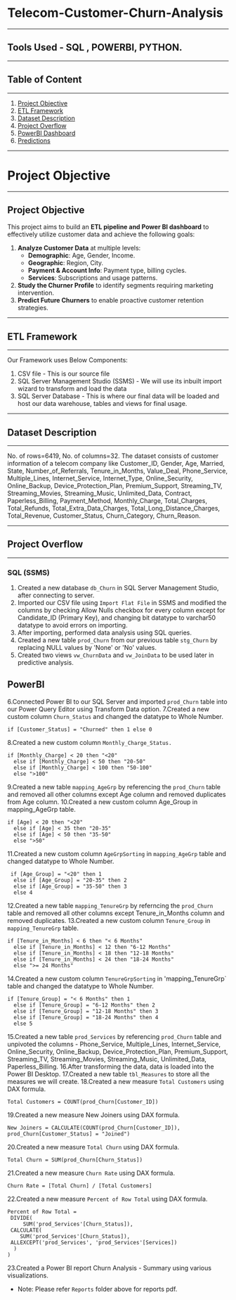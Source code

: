 # Telecom-Customer-Churn-Analysis
---
## Tools Used - SQL , POWERBI, PYTHON.
---
## Table of Content
---
1. [Project Objective](#project-objective)  
2. [ETL Framework](#etl-framework)  
3. [Dataset Description](#dataset-description)  
4. [Project Overflow](#project-overflow)  
5. [PowerBI Dashboard](#powerbi-dashboard)  
6. [Predictions](#predictions)

---
# Project Objective
---
## Project Objective
This project aims to build an **ETL pipeline and Power BI dashboard** to effectively utilize customer data and achieve the following goals:
1. **Analyze Customer Data** at multiple levels:
   - **Demographic**: Age, Gender, Income.
   - **Geographic**: Region, City.
   - **Payment & Account Info**: Payment type, billing cycles.
   - **Services**: Subscriptions and usage patterns.
2. **Study the Churner Profile** to identify segments requiring marketing intervention.
3. **Predict Future Churners** to enable proactive customer retention strategies.

---

## ETL Framework
---
Our Framework uses Below Components:
1.  CSV file - This is our source file
2.  SQL Server Management Studio (SSMS) - We will use its inbuilt import wizard to transform and load the data
3.  SQL Server Database - This is where our final data will be loaded and host our data warehouse, tables and views for final usage.
---
## Dataset Description
---
No. of rows=6419, No. of columns=32. The dataset consists of customer information of a telecom company like Customer_ID, Gender, Age, Married, State, Number_of_Referrals, Tenure_in_Months, Value_Deal, Phone_Service, Multiple_Lines, Internet_Service, Internet_Type, Online_Security, Online_Backup, Device_Protection_Plan, Premium_Support, Streaming_TV, Streaming_Movies, Streaming_Music, Unlimited_Data, Contract, Paperless_Billing, Payment_Method, Monthly_Charge, Total_Charges, Total_Refunds, Total_Extra_Data_Charges, Total_Long_Distance_Charges, Total_Revenue, Customer_Status, Churn_Category, Churn_Reason.

---
## Project Overflow
---
### SQL (SSMS)
1.  Created a new database `db_Churn` in SQL Server Management Studio, after connecting to server.
2.  Imported our CSV file using `Import Flat File` in SSMS and modified the columns by checking Allow Nulls checkbox for every column except for Candidate_ID (Primary Key), and changing bit datatype to varchar50 datatype to avoid errors on importing.
3.  After importing, performed data analysis using SQL queries.
4.  Created a new table `prod_Churn` from our previous table `stg_Churn` by replacing NULL values by 'None' or 'No' values.
5.  Created two views `vw_ChurnData` and `vw_JoinData` to be used later in predictive analysis.

## PowerBI
6.Connected Power BI to our SQL Server and imported `prod_Churn` table into our Power Query Editor using Transform Data option.
7.Created a new custom column ```Churn_Status``` and changed the datatype to Whole Number.
```dax
if [Customer_Status] = "Churned" then 1 else 0
```
8.Created a new custom column ```Monthly_Charge_Status.```
``` dax
if [Monthly_Charge] < 20 then "<20"
  else if [Monthly_Charge] < 50 then "20-50"
  else if [Monthly_Charge] < 100 then "50-100"
  else ">100"
```
9.Created a new table ```mapping_AgeGrp``` by referencing the ```prod_Churn``` table and removed all other columns except Age column and removed duplicates from Age column.
10.Created a new custom column Age_Group in mapping_AgeGrp table.
``` dax
if [Age] < 20 then "<20"
  else if [Age] < 35 then "20-35"
  else if [Age] < 50 then "35-50"
  else ">50"
```
11.Created a new custom column ```AgeGrpSorting``` in ```mapping_AgeGrp``` table and changed datatype to Whole Number.
``` dax
 if [Age_Group] = "<20" then 1
  else if [Age_Group] = "20-35" then 2
  else if [Age_Group] = "35-50" then 3
  else 4
```
12.Created a new table ```mapping_TenureGrp``` by referncing the ```prod_Churn``` table and removed all other columns except Tenure_in_Months column and removed duplicates.
13.Created a new custom column ```Tenure_Group``` in ```mapping_TenureGrp``` table.
``` dax
if [Tenure_in_Months] < 6 then "< 6 Months"
  else if [Tenure_in_Months] < 12 then "6-12 Months"
  else if [Tenure_in_Months] < 18 then "12-18 Months"
  else if [Tenure_in_Months] < 24 then "18-24 Months"
  else ">= 24 Months"
```
14.Created a new custom column ```TenureGrpSorting``` in 'mapping_TenureGrp` table and changed the datatype to Whole Number.
``` dax
if [Tenure_Group] = "< 6 Months" then 1
  else if [Tenure_Group] = "6-12 Months" then 2
  else if [Tenure_Group] = "12-18 Months" then 3
  else if [Tenure_Group] = "18-24 Months" then 4
  else 5
```
15.Created a new table ```prod_Services``` by referencing ```prod_Churn``` table and unpivoted the columns - Phone_Service, Multiple_Lines, Internet_Service, Online_Security, Online_Backup, Device_Protection_Plan, Premium_Support, Streaming_TV, Streaming_Movies, Streaming_Music, Unlimited_Data, Paperless_Billing.
16.After transforming the data, data is loaded into the Power BI Desktop.
17.Created a new table ```tbl_Measures``` to store all the measures we will create.
18.Created a new measure ```Total Customers``` using DAX formula.
``` dax
Total Customers = COUNT(prod_Churn[Customer_ID])
```
19.Created a new measure New Joiners using DAX formula.
``` dax
New Joiners = CALCULATE(COUNT(prod_Churn[Customer_ID]), prod_Churn[Customer_Status] = "Joined")
```
20.Created a new measure ```Total Churn``` using DAX formula.
``` dax
Total Churn = SUM(prod_Churn[Churn_Status])
```
21.Created a new measure ```Churn Rate``` using DAX formula.
``` dax
Churn Rate = [Total Churn] / [Total Customers]
```
22.Created a new measure ```Percent of Row Total``` using DAX formula.
``` dax
Percent of Row Total = 
 DIVIDE(
     SUM('prod_Services'[Churn_Status]),
 CALCULATE(
    SUM('prod_Services'[Churn_Status]),
 ALLEXCEPT('prod_Services', 'prod_Services'[Services])
  )
)
```
23.Created a Power BI report Churn Analysis - Summary using various visualizations.

- Note: Please refer `Reports` folder above for reports pdf.











  
